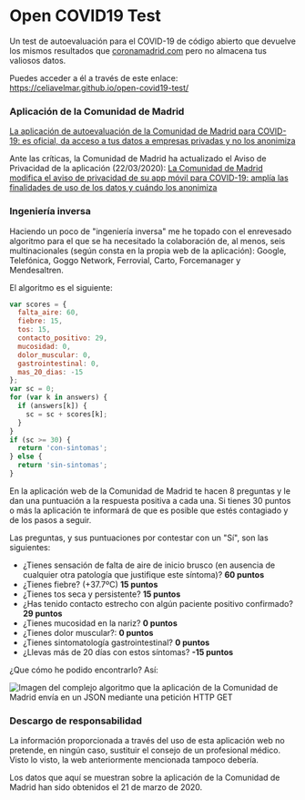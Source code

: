 # Open COVID19 Test

Un test de autoevaluación para el COVID-19 de código abierto que devuelve los mismos resultados que [coronamadrid.com](https://www.coronamadrid.com/) pero no almacena tus valiosos datos.

Puedes acceder a él a través de este enlace: https://celiavelmar.github.io/open-covid19-test/

### Aplicación de la Comunidad de Madrid

[La aplicación de autoevaluación de la Comunidad de Madrid para COVID-19: es oficial, da acceso a tus datos a empresas privadas y no los anonimiza](http://archive.is/k5x1L)

Ante las críticas, la Comunidad de Madrid ha actualizado el Aviso de Privacidad de la aplicación (22/03/2020): [La Comunidad de Madrid modifica el aviso de privacidad de su app móvil para COVID-19: amplía las finalidades de uso de los datos y cuándo los anonimiza](https://maldita.es/malditatecnologia/2020/03/24/aplicacion-madrid-coronavirus-oficial-comparte-datos-empresas/)

### Ingeniería inversa

Haciendo un poco de "ingeniería inversa" me he topado con el enrevesado algoritmo para el que se ha necesitado la colaboración de, al menos, seis multinacionales (según consta en la propia web de la aplicación): Google, Telefónica, Goggo Network, Ferrovial, Carto, Forcemanager y Mendesaltren.

El algoritmo es el siguiente:

```javascript
var scores = {
  falta_aire: 60,
  fiebre: 15,
  tos: 15,
  contacto_positivo: 29,
  mucosidad: 0,
  dolor_muscular: 0,
  gastrointestinal: 0,
  mas_20_dias: -15
};
var sc = 0;
for (var k in answers) {
  if (answers[k]) {
    sc = sc + scores[k];
  }
}
if (sc >= 30) {
  return 'con-sintomas';
} else {
  return 'sin-sintomas';
}
```

En la aplicación web de la Comunidad de Madrid te hacen 8 preguntas y le dan una puntuación a la respuesta positiva a cada una. Si tienes 30 puntos o más la aplicación te informará de que es posible que estés contagiado y de los pasos a seguir.

Las preguntas, y sus puntuaciones por contestar con un "Sí", son las siguientes:

- ¿Tienes sensación de falta de aire de inicio brusco (en ausencia de cualquier otra patología que justifique este síntoma)? **60 puntos**
- ¿Tienes fiebre? (+37.7ºC) **15 puntos**
- ¿Tienes tos seca y persistente? **15 puntos**
- ¿Has tenido contacto estrecho con algún paciente positivo confirmado? **29 puntos**
- ¿Tienes mucosidad en la nariz? **0 puntos**
- ¿Tienes dolor muscular?: **0 puntos**
- ¿Tienes sintomatología gastrointestinal? **0 puntos**
- ¿Llevas más de 20 días con estos síntomas? **-15 puntos**

¿Que cómo he podido encontrarlo? Así:

![Imagen del complejo algoritmo que la aplicación de la Comunidad de Madrid envía en un JSON mediante una petición HTTP GET](public/ComplexAlgorithm.png)

### Descargo de responsabilidad

La información proporcionada a través del uso de esta aplicación web no pretende, en ningún caso, sustituir el consejo de un profesional médico. Visto lo visto, la web anteriormente mencionada tampoco debería.

Los datos que aquí se muestran sobre la aplicación de la Comunidad de Madrid han sido obtenidos el 21 de marzo de 2020.
